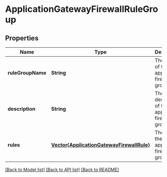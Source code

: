 # ApplicationGatewayFirewallRuleGroup


## Properties
Name | Type | Description | Notes
------------ | ------------- | ------------- | -------------
**ruleGroupName** | **String** | The name of the web application firewall rule group. | [default to nothing]
**description** | **String** | The description of the web application firewall rule group. | [optional] [default to nothing]
**rules** | [**Vector{ApplicationGatewayFirewallRule}**](ApplicationGatewayFirewallRule.md) | The rules of the web application firewall rule group. | [default to nothing]


[[Back to Model list]](../README.md#models) [[Back to API list]](../README.md#api-endpoints) [[Back to README]](../README.md)


